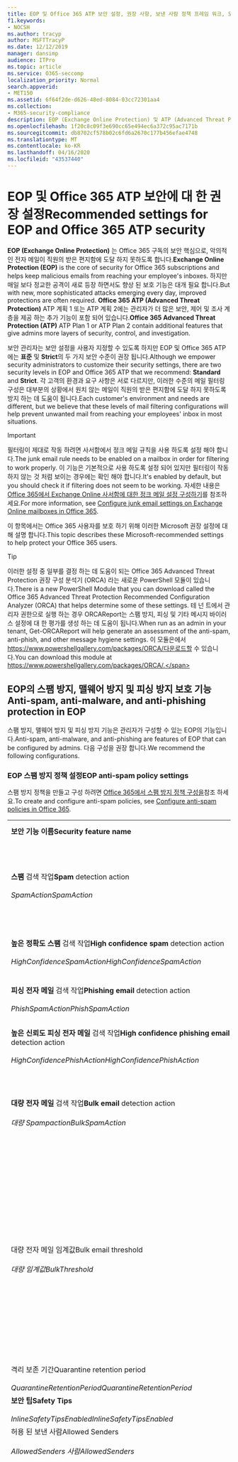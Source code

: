 ```yaml
---
title: EOP 및 Office 365 ATP 보안 설정, 권장 사항, 보낸 사람 정책 프레임 워크, 도메인 기반 메시지 보고 및 적합성에 대 한 Microsoft 권장 사항, DomainKeys 식별 된 메일, 단계, 작업 방법, 보안 초기 계획, EOP, 초기 계획, 설치 ATP, 설치 EOP, ATP, 구성, 보안 구성
f1.keywords:
- NOCSH
ms.author: tracyp
author: MSFTTracyP
ms.date: 12/12/2019
manager: dansimp
audience: ITPro
ms.topic: article
ms.service: O365-seccomp
localization_priority: Normal
search.appverid:
- MET150
ms.assetid: 6f64f2de-d626-48ed-8084-03cc72301aa4
ms.collection:
- M365-security-compliance
description: EOP (Exchange Online Protection) 및 ATP (Advanced Threat Protection) 보안 설정에 대 한 모범 사례 표준 보호에 대 한 최신 권장 사항은 무엇 인가요? 보다 엄격한 기능을 사용 하려면 어떻게 해야 합니까? 또한 ATP (Advanced Threat Protection)를 사용 하는 경우에는 어떤 것을 얻게 됩니까?
ms.openlocfilehash: 1f20c8c09f3e690cc65e494ec6a372c95ac7171b
ms.sourcegitcommit: db8702cf578b02c6fd6a2670c177b456efae4748
ms.translationtype: MT
ms.contentlocale: ko-KR
ms.lasthandoff: 04/16/2020
ms.locfileid: "43537440"
---
```

# <a name="recommended-settings-for-eop-and-office-365-atp-security"></a><span data-ttu-id="537b5-106">EOP 및 Office 365 ATP 보안에 대 한 권장 설정</span><span class="sxs-lookup"><span data-stu-id="537b5-106">Recommended settings for EOP and Office 365 ATP security</span></span>

<span data-ttu-id="537b5-107">**EOP (Exchange Online Protection)** 는 Office 365 구독의 보안 핵심으로, 악의적인 전자 메일이 직원의 받은 편지함에 도달 하지 못하도록 합니다.</span><span class="sxs-lookup"><span data-stu-id="537b5-107">**Exchange Online Protection (EOP)** is the core of security for Office 365 subscriptions and helps keep malicious emails from reaching your employee's inboxes.</span></span> <span data-ttu-id="537b5-108">하지만 매일 보다 정교한 공격이 새로 등장 하면서도 향상 된 보호 기능은 대개 필요 합니다.</span><span class="sxs-lookup"><span data-stu-id="537b5-108">But with new, more sophisticated attacks emerging every day, improved protections are often required.</span></span> <span data-ttu-id="537b5-109">**Office 365 ATP (Advanced Threat Protection)** ATP 계획 1 또는 ATP 계획 2에는 관리자가 더 많은 보안, 제어 및 조사 계층을 제공 하는 추가 기능이 포함 되어 있습니다.</span><span class="sxs-lookup"><span data-stu-id="537b5-109">**Office 365 Advanced Threat Protection (ATP)** ATP Plan 1 or ATP Plan 2 contain additional features that give admins more layers of security, control, and investigation.</span></span>

<span data-ttu-id="537b5-110">보안 관리자는 보안 설정을 사용자 지정할 수 있도록 하지만 EOP 및 Office 365 ATP에는 **표준** 및 **Strict**의 두 가지 보안 수준이 권장 됩니다.</span><span class="sxs-lookup"><span data-stu-id="537b5-110">Although we empower security administrators to customize their security settings, there are two security levels in EOP and Office 365 ATP that we recommend: **Standard** and **Strict**.</span></span> <span data-ttu-id="537b5-111">각 고객의 환경과 요구 사항은 서로 다르지만, 이러한 수준의 메일 필터링 구성은 대부분의 상황에서 원치 않는 메일이 직원의 받은 편지함에 도달 하지 못하도록 방지 하는 데 도움이 됩니다.</span><span class="sxs-lookup"><span data-stu-id="537b5-111">Each customer's environment and needs are different, but we believe that these levels of mail filtering configurations will help prevent unwanted mail from reaching your employees' inbox in most situations.</span></span>

> [!IMPORTANT]
> <span data-ttu-id="537b5-112">필터링이 제대로 작동 하려면 사서함에서 정크 메일 규칙을 사용 하도록 설정 해야 합니다.</span><span class="sxs-lookup"><span data-stu-id="537b5-112">The junk email rule needs to be enabled on a mailbox in order for filtering to work properly.</span></span> <span data-ttu-id="537b5-113">이 기능은 기본적으로 사용 하도록 설정 되어 있지만 필터링이 작동 하지 않는 것 처럼 보이는 경우에는 확인 해야 합니다.</span><span class="sxs-lookup"><span data-stu-id="537b5-113">It's enabled by default, but you should check it if filtering does not seem to be working.</span></span> <span data-ttu-id="537b5-114">자세한 내용은 [Office 365에서 Exchange Online 사서함에 대한 정크 메일 설정 구성하기](configure-junk-email-settings-on-exo-mailboxes.md)를 참조하세요.</span><span class="sxs-lookup"><span data-stu-id="537b5-114">For more information, see [Configure junk email settings on Exchange Online mailboxes in Office 365](configure-junk-email-settings-on-exo-mailboxes.md).</span></span>

<span data-ttu-id="537b5-115">이 항목에서는 Office 365 사용자를 보호 하기 위해 이러한 Microsoft 권장 설정에 대해 설명 합니다.</span><span class="sxs-lookup"><span data-stu-id="537b5-115">This topic describes these Microsoft-recommended settings to help protect your Office 365 users.</span></span>

> [!TIP]
> <span data-ttu-id="537b5-116">이러한 설정 중 일부를 결정 하는 데 도움이 되는 Office 365 Advanced Threat Protection 권장 구성 분석기 (ORCA) 라는 새로운 PowerShell 모듈이 있습니다.</span><span class="sxs-lookup"><span data-stu-id="537b5-116">There is a new PowerShell Module that you can download called the Office 365 Advanced Threat Protection Recommended Configuration Analyzer (ORCA) that helps determine some of these settings.</span></span> <span data-ttu-id="537b5-117">테 넌 트에서 관리자 권한으로 실행 하는 경우 ORCAReport는 스팸 방지, 피싱 및 기타 메시지 바이러스 설정에 대 한 평가를 생성 하는 데 도움이 됩니다.</span><span class="sxs-lookup"><span data-stu-id="537b5-117">When run as an admin in your tenant, Get-ORCAReport will help generate an assessment of the anti-spam, anti-phish, and other message hygiene settings.</span></span> <span data-ttu-id="537b5-118">이 모듈은에서 https://www.powershellgallery.com/packages/ORCA/다운로드할 수 있습니다.</span><span class="sxs-lookup"><span data-stu-id="537b5-118">You can download this module at https://www.powershellgallery.com/packages/ORCA/.</span></span>

## <a name="anti-spam-anti-malware-and-anti-phishing-protection-in-eop"></a><span data-ttu-id="537b5-119">EOP의 스팸 방지, 맬웨어 방지 및 피싱 방지 보호 기능</span><span class="sxs-lookup"><span data-stu-id="537b5-119">Anti-spam, anti-malware, and anti-phishing protection in EOP</span></span>

<span data-ttu-id="537b5-120">스팸 방지, 맬웨어 방지 및 피싱 방지 기능은 관리자가 구성할 수 있는 EOP의 기능입니다.</span><span class="sxs-lookup"><span data-stu-id="537b5-120">Anti-spam, anti-malware, and anti-phishing are features of EOP that can be configured by admins.</span></span> <span data-ttu-id="537b5-121">다음 구성을 권장 합니다.</span><span class="sxs-lookup"><span data-stu-id="537b5-121">We recommend the following configurations.</span></span>

### <a name="eop-anti-spam-policy-settings"></a><span data-ttu-id="537b5-122">EOP 스팸 방지 정책 설정</span><span class="sxs-lookup"><span data-stu-id="537b5-122">EOP anti-spam policy settings</span></span>

<span data-ttu-id="537b5-123">스팸 방지 정책을 만들고 구성 하려면 [Office 365에서 스팸 방지 정책 구성을](configure-your-spam-filter-policies.md)참조 하세요.</span><span class="sxs-lookup"><span data-stu-id="537b5-123">To create and configure anti-spam policies, see [Configure anti-spam policies in Office 365](configure-your-spam-filter-policies.md).</span></span>

|||||
|---|---|---|---|
|<span data-ttu-id="537b5-124">**보안 기능 이름**</span><span class="sxs-lookup"><span data-stu-id="537b5-124">**Security feature name**</span></span>|<span data-ttu-id="537b5-125">**표준을**</span><span class="sxs-lookup"><span data-stu-id="537b5-125">**Standard**</span></span>|<span data-ttu-id="537b5-126">**항등**</span><span class="sxs-lookup"><span data-stu-id="537b5-126">**Strict**</span></span>|<span data-ttu-id="537b5-127">**설명**</span><span class="sxs-lookup"><span data-stu-id="537b5-127">**Comment**</span></span>|
|<span data-ttu-id="537b5-128">**스팸** 검색 작업</span><span class="sxs-lookup"><span data-stu-id="537b5-128">**Spam** detection action</span></span> <br/><br/> <span data-ttu-id="537b5-129">_SpamAction_</span><span class="sxs-lookup"><span data-stu-id="537b5-129">_SpamAction_</span></span>|<span data-ttu-id="537b5-130">**정크 메일 폴더로 메시지 이동**</span><span class="sxs-lookup"><span data-stu-id="537b5-130">**Move message to Junk Email folder**</span></span> <br/><br/> `MoveToJmf`|<span data-ttu-id="537b5-131">**메시지 격리**</span><span class="sxs-lookup"><span data-stu-id="537b5-131">**Quarantine message**</span></span> <br/><br/> `Quarantine`||
|<span data-ttu-id="537b5-132">**높은 정확도 스팸** 검색 작업</span><span class="sxs-lookup"><span data-stu-id="537b5-132">**High confidence spam** detection action</span></span> <br/><br/> <span data-ttu-id="537b5-133">_HighConfidenceSpamAction_</span><span class="sxs-lookup"><span data-stu-id="537b5-133">_HighConfidenceSpamAction_</span></span>|<span data-ttu-id="537b5-134">**메시지 격리**</span><span class="sxs-lookup"><span data-stu-id="537b5-134">**Quarantine message**</span></span> <br/><br/> `Quarantine`|<span data-ttu-id="537b5-135">**메시지 격리**</span><span class="sxs-lookup"><span data-stu-id="537b5-135">**Quarantine message**</span></span> <br/><br/> `Quarantine`||
|<span data-ttu-id="537b5-136">**피싱 전자 메일** 검색 작업</span><span class="sxs-lookup"><span data-stu-id="537b5-136">**Phishing email** detection action</span></span> <br/><br/> <span data-ttu-id="537b5-137">_PhishSpamAction_</span><span class="sxs-lookup"><span data-stu-id="537b5-137">_PhishSpamAction_</span></span>|<span data-ttu-id="537b5-138">**메시지 격리**</span><span class="sxs-lookup"><span data-stu-id="537b5-138">**Quarantine message**</span></span> <br/><br/> `Quarantine`|<span data-ttu-id="537b5-139">**메시지 격리**</span><span class="sxs-lookup"><span data-stu-id="537b5-139">**Quarantine message**</span></span> <br/><br/> `Quarantine`||
|<span data-ttu-id="537b5-140">**높은 신뢰도 피싱 전자 메일** 검색 작업</span><span class="sxs-lookup"><span data-stu-id="537b5-140">**High confidence phishing email** detection action</span></span> <br/><br/> <span data-ttu-id="537b5-141">_HighConfidencePhishAction_</span><span class="sxs-lookup"><span data-stu-id="537b5-141">_HighConfidencePhishAction_</span></span>|<span data-ttu-id="537b5-142">**메시지 격리**</span><span class="sxs-lookup"><span data-stu-id="537b5-142">**Quarantine message**</span></span> <br/><br/> `Quarantine`|<span data-ttu-id="537b5-143">**메시지 격리**</span><span class="sxs-lookup"><span data-stu-id="537b5-143">**Quarantine message**</span></span> <br/><br/> `Quarantine`||
|<span data-ttu-id="537b5-144">**대량 전자 메일** 검색 작업</span><span class="sxs-lookup"><span data-stu-id="537b5-144">**Bulk email** detection action</span></span> <br/><br/> <span data-ttu-id="537b5-145">_대량 Spampaction_</span><span class="sxs-lookup"><span data-stu-id="537b5-145">_BulkSpamAction_</span></span>|<span data-ttu-id="537b5-146">**정크 메일 폴더로 메시지 이동**</span><span class="sxs-lookup"><span data-stu-id="537b5-146">**Move message to Junk Email folder**</span></span> <br/><br/> `MoveToJmf`|<span data-ttu-id="537b5-147">**메시지 격리**</span><span class="sxs-lookup"><span data-stu-id="537b5-147">**Quarantine message**</span></span> <br/><br/> `Quarantine`||
|<span data-ttu-id="537b5-148">대량 전자 메일 임계값</span><span class="sxs-lookup"><span data-stu-id="537b5-148">Bulk email threshold</span></span> <br/><br/> <span data-ttu-id="537b5-149">_대량 임계값_</span><span class="sxs-lookup"><span data-stu-id="537b5-149">_BulkThreshold_</span></span>|<span data-ttu-id="537b5-150">6 </span><span class="sxs-lookup"><span data-stu-id="537b5-150">6</span></span>|<span data-ttu-id="537b5-151">4 </span><span class="sxs-lookup"><span data-stu-id="537b5-151">4</span></span>|<span data-ttu-id="537b5-152">기본값은 7 이지만이 값을 6으로 변경 하는 것이 좋습니다.</span><span class="sxs-lookup"><span data-stu-id="537b5-152">The default value is currently 7, but we recommend that you change it to 6.</span></span> <span data-ttu-id="537b5-153">자세한 내용은 [Office 365의 BCL (대량 불만 수준)](bulk-complaint-level-values.md)을 참조 하세요.</span><span class="sxs-lookup"><span data-stu-id="537b5-153">For details, see [Bulk complaint level (BCL) in Office 365](bulk-complaint-level-values.md).</span></span>|
|<span data-ttu-id="537b5-154">격리 보존 기간</span><span class="sxs-lookup"><span data-stu-id="537b5-154">Quarantine retention period</span></span> <br/><br/> <span data-ttu-id="537b5-155">_QuarantineRetentionPeriod_</span><span class="sxs-lookup"><span data-stu-id="537b5-155">_QuarantineRetentionPeriod_</span></span>|<span data-ttu-id="537b5-156">30일</span><span class="sxs-lookup"><span data-stu-id="537b5-156">30 days</span></span>|<span data-ttu-id="537b5-157">30일</span><span class="sxs-lookup"><span data-stu-id="537b5-157">30 days</span></span>||
|<span data-ttu-id="537b5-158">**보안 팁**</span><span class="sxs-lookup"><span data-stu-id="537b5-158">**Safety Tips**</span></span> <br/><br/> <span data-ttu-id="537b5-159">_InlineSafetyTipsEnabled_</span><span class="sxs-lookup"><span data-stu-id="537b5-159">_InlineSafetyTipsEnabled_</span></span>|<span data-ttu-id="537b5-160">켜짐</span><span class="sxs-lookup"><span data-stu-id="537b5-160">On</span></span> <br/><br/> `$true`|<span data-ttu-id="537b5-161">켜짐</span><span class="sxs-lookup"><span data-stu-id="537b5-161">On</span></span> <br/><br/> `$true`||
|<span data-ttu-id="537b5-162">허용 된 보낸 사람</span><span class="sxs-lookup"><span data-stu-id="537b5-162">Allowed Senders</span></span> <br/><br/> <span data-ttu-id="537b5-163">_AllowedSenders 사람_</span><span class="sxs-lookup"><span data-stu-id="537b5-163">_AllowedSenders_</span></span>|<span data-ttu-id="537b5-164">없음</span><span class="sxs-lookup"><span data-stu-id="537b5-164">None</span></span>|<span data-ttu-id="537b5-165">없음</span><span class="sxs-lookup"><span data-stu-id="537b5-165">None</span></span>||
|<span data-ttu-id="537b5-166">허용 된 보낸 사람 도메인</span><span class="sxs-lookup"><span data-stu-id="537b5-166">Allowed Sender Domains</span></span> <br/><br/> <span data-ttu-id="537b5-167">_AllowedSenderDomains_</span><span class="sxs-lookup"><span data-stu-id="537b5-167">_AllowedSenderDomains_</span></span>|<span data-ttu-id="537b5-168">없음</span><span class="sxs-lookup"><span data-stu-id="537b5-168">None</span></span>|<span data-ttu-id="537b5-169">없음</span><span class="sxs-lookup"><span data-stu-id="537b5-169">None</span></span>|<span data-ttu-id="537b5-170">소유한 도메인 (허용 _도메인이_라고도 함)을 허용 된 보낸 사람 목록에 추가 하지 않아도 됩니다.</span><span class="sxs-lookup"><span data-stu-id="537b5-170">Adding domains that you own (also known as _accepted domains_) to the allowed senders list is not required.</span></span> <span data-ttu-id="537b5-171">실제로는 잘못 된 행위자가 메일을 필터링 할 수 있는 기회를 만들기 때문에 높은 위험으로 간주 됩니다. **스팸 방지 설정** 페이지의 보안 & 준수 센터 [에서 스푸핑 관리자를 사용 하](learn-about-spoof-intelligence.md) 여 조직의 전자 메일 도메인에 있는 보낸 사람 전자 메일 주소를 위장 하거나 외부 도메인의 보낸 사람 전자 메일 주소를 위장 하는 모든 보낸 사람을 검토할 수 있습니다.</span><span class="sxs-lookup"><span data-stu-id="537b5-171">In fact, it's considered high risk since it creates opportunities for bad actors to send you mail that would otherwise be filtered out. Use [spoof intelligence](learn-about-spoof-intelligence.md) in the Security & Compliance Center on the **Anti-spam settings** page to review all senders who are spoofing sender email addresses in your organization's email domains or spoofing sender email addresses in external domains.</span></span>|
|<span data-ttu-id="537b5-172">수신 거부</span><span class="sxs-lookup"><span data-stu-id="537b5-172">Blocked Senders</span></span> <br/><br/> <span data-ttu-id="537b5-173">_BlockedSenders_</span><span class="sxs-lookup"><span data-stu-id="537b5-173">_BlockedSenders_</span></span>|<span data-ttu-id="537b5-174">없음</span><span class="sxs-lookup"><span data-stu-id="537b5-174">None</span></span>|<span data-ttu-id="537b5-175">없음</span><span class="sxs-lookup"><span data-stu-id="537b5-175">None</span></span>||
|<span data-ttu-id="537b5-176">차단할 보낸 사람 도메인</span><span class="sxs-lookup"><span data-stu-id="537b5-176">Blocked Sender Domains</span></span> <br/><br/> <span data-ttu-id="537b5-177">_BlockedSenderDomains_</span><span class="sxs-lookup"><span data-stu-id="537b5-177">_BlockedSenderDomains_</span></span>|<span data-ttu-id="537b5-178">없음</span><span class="sxs-lookup"><span data-stu-id="537b5-178">None</span></span>|<span data-ttu-id="537b5-179">없음</span><span class="sxs-lookup"><span data-stu-id="537b5-179">None</span></span>||
|<span data-ttu-id="537b5-180">**최종 사용자 스팸 알림 사용**</span><span class="sxs-lookup"><span data-stu-id="537b5-180">**Enable end-user spam notifications**</span></span> <br/><br/> <span data-ttu-id="537b5-181">_EnableEndUserSpamNotifications_</span><span class="sxs-lookup"><span data-stu-id="537b5-181">_EnableEndUserSpamNotifications_</span></span>|<span data-ttu-id="537b5-182">사용</span><span class="sxs-lookup"><span data-stu-id="537b5-182">Enabled</span></span> <br/><br/> `$true`|<span data-ttu-id="537b5-183">사용</span><span class="sxs-lookup"><span data-stu-id="537b5-183">Enabled</span></span> <br/><br/> `$true`||
|<span data-ttu-id="537b5-184">**다음 간격으로 최종 사용자 스팸 알림 보내기 (일)**</span><span class="sxs-lookup"><span data-stu-id="537b5-184">**Send end-user spam notifications every (days)**</span></span> <br/><br/> <span data-ttu-id="537b5-185">_EndUserSpamNotificationFrequency_</span><span class="sxs-lookup"><span data-stu-id="537b5-185">_EndUserSpamNotificationFrequency_</span></span>|<span data-ttu-id="537b5-186">3 일</span><span class="sxs-lookup"><span data-stu-id="537b5-186">3 days</span></span>|<span data-ttu-id="537b5-187">3 일</span><span class="sxs-lookup"><span data-stu-id="537b5-187">3 days</span></span>||
|<span data-ttu-id="537b5-188">**스팸 ZAP**</span><span class="sxs-lookup"><span data-stu-id="537b5-188">**Spam ZAP**</span></span> <br/><br/> <span data-ttu-id="537b5-189">_SpamZapEnabled_</span><span class="sxs-lookup"><span data-stu-id="537b5-189">_SpamZapEnabled_</span></span>|<span data-ttu-id="537b5-190">사용</span><span class="sxs-lookup"><span data-stu-id="537b5-190">Enabled</span></span> <br/><br/> `$true`|<span data-ttu-id="537b5-191">사용</span><span class="sxs-lookup"><span data-stu-id="537b5-191">Enabled</span></span> <br/><br/> `$true`||
|<span data-ttu-id="537b5-192">**피싱 ZAP**</span><span class="sxs-lookup"><span data-stu-id="537b5-192">**Phish ZAP**</span></span> <br/><br/> <span data-ttu-id="537b5-193">_PhishZapEnabled_</span><span class="sxs-lookup"><span data-stu-id="537b5-193">_PhishZapEnabled_</span></span>|<span data-ttu-id="537b5-194">사용</span><span class="sxs-lookup"><span data-stu-id="537b5-194">Enabled</span></span> <br/><br/> `$true`|<span data-ttu-id="537b5-195">사용</span><span class="sxs-lookup"><span data-stu-id="537b5-195">Enabled</span></span> <br/><br/> `$true`||
|<span data-ttu-id="537b5-196">_MarkAsSpamBulkMail_</span><span class="sxs-lookup"><span data-stu-id="537b5-196">_MarkAsSpamBulkMail_</span></span>|<span data-ttu-id="537b5-197">켜짐</span><span class="sxs-lookup"><span data-stu-id="537b5-197">On</span></span>|<span data-ttu-id="537b5-198">켜짐</span><span class="sxs-lookup"><span data-stu-id="537b5-198">On</span></span>|<span data-ttu-id="537b5-199">이 설정은 PowerShell 에서만 사용할 수 있습니다.</span><span class="sxs-lookup"><span data-stu-id="537b5-199">This setting is only available in PowerShell.</span></span>|
|

<span data-ttu-id="537b5-200">스팸 방지 정책에는 더 이상 사용 되지 않는 여러 ASF (고급 스팸 필터) 설정이 있습니다.</span><span class="sxs-lookup"><span data-stu-id="537b5-200">There are several other Advanced Spam Filter (ASF) settings in anti-spam policies that are in the process of being deprecated.</span></span> <span data-ttu-id="537b5-201">이러한 기능의 감가 상각 일정에 대 한 자세한 내용은이 항목의 외부에서 제공 됩니다.</span><span class="sxs-lookup"><span data-stu-id="537b5-201">More information on the timelines for the depreciation of these features will be communicated outside of this topic.</span></span>

<span data-ttu-id="537b5-202">이러한 ASF 설정은 **표준** 및 **Strict** 수준에 대해 모두 **해제** 하는 것이 좋습니다.</span><span class="sxs-lookup"><span data-stu-id="537b5-202">We recommend that you turn these ASF settings **Off** for both **Standard** and **Strict** levels.</span></span> <span data-ttu-id="537b5-203">ASF 설정에 대 한 자세한 내용은 [Office 365의 asf (Advanced 스팸 필터) 설정을](advanced-spam-filtering-asf-options.md)참조 하십시오.</span><span class="sxs-lookup"><span data-stu-id="537b5-203">For more information about ASF settings, see [Advanced Spam Filter (ASF) settings in Office 365](advanced-spam-filtering-asf-options.md).</span></span>

|||
|----|---|
|<span data-ttu-id="537b5-204">**보안 기능 이름**</span><span class="sxs-lookup"><span data-stu-id="537b5-204">**Security feature name**</span></span>|<span data-ttu-id="537b5-205">**Comments**</span><span class="sxs-lookup"><span data-stu-id="537b5-205">**Comments**</span></span>|
|<span data-ttu-id="537b5-206">**원격 사이트에 대 한 이미지 링크** (_IncreaseScoreWithImageLinks_)</span><span class="sxs-lookup"><span data-stu-id="537b5-206">**Image links to remote sites** (_IncreaseScoreWithImageLinks_)</span></span>||
|<span data-ttu-id="537b5-207">**URL의 숫자 IP 주소** (_IncreaseScoreWithNumericIps_)</span><span class="sxs-lookup"><span data-stu-id="537b5-207">**Numeric IP address in URL** (_IncreaseScoreWithNumericIps_)</span></span>||
|<span data-ttu-id="537b5-208">**UL이 다른 포트로 리디렉션** (_IncreaseScoreWithRedirectToOtherPort_)</span><span class="sxs-lookup"><span data-stu-id="537b5-208">**UL redirect to other port** (_IncreaseScoreWithRedirectToOtherPort_)</span></span>||
|<span data-ttu-id="537b5-209">**-Biz 또는 IncreaseScoreWithBizOrInfoUrls (info websites)에 대 한 URL** _IncreaseScoreWithBizOrInfoUrls_</span><span class="sxs-lookup"><span data-stu-id="537b5-209">**URL to .biz or .info websites** (_IncreaseScoreWithBizOrInfoUrls_)</span></span>||
|<span data-ttu-id="537b5-210">**빈 메시지** (_MarkAsSpamEmptyMessages_)</span><span class="sxs-lookup"><span data-stu-id="537b5-210">**Empty messages** (_MarkAsSpamEmptyMessages_)</span></span>||
|<span data-ttu-id="537b5-211">**JavaScript 또는 HTML의 VBScript** (_MarkAsSpamJavaScriptInHtml_)</span><span class="sxs-lookup"><span data-stu-id="537b5-211">**JavaScript or VBScript in HTML** (_MarkAsSpamJavaScriptInHtml_)</span></span>||
|<span data-ttu-id="537b5-212">**HTML의 Frame 또는 IFrame 태그** (_MarkAsSpamFramesInHtml_)</span><span class="sxs-lookup"><span data-stu-id="537b5-212">**Frame or IFrame tags in HTML** (_MarkAsSpamFramesInHtml_)</span></span>||
|<span data-ttu-id="537b5-213">**HTML의 개체 태그** (_MarkAsSpamObjectTagsInHtml_)</span><span class="sxs-lookup"><span data-stu-id="537b5-213">**Object tags in HTML** (_MarkAsSpamObjectTagsInHtml_)</span></span>||
|<span data-ttu-id="537b5-214">**HTML로 태그 포함** (_MarkAsSpamEmbedTagsInHtml_)</span><span class="sxs-lookup"><span data-stu-id="537b5-214">**Embed tags in HTML** (_MarkAsSpamEmbedTagsInHtml_)</span></span>||
|<span data-ttu-id="537b5-215">**HTML의 양식 태그** (_MarkAsSpamFormTagsInHtml_)</span><span class="sxs-lookup"><span data-stu-id="537b5-215">**Form tags in HTML** (_MarkAsSpamFormTagsInHtml_)</span></span>||
|<span data-ttu-id="537b5-216">**HTML의 웹 버그** (_MarkAsSpamWebBugsInHtml_)</span><span class="sxs-lookup"><span data-stu-id="537b5-216">**Web bugs in HTML** (_MarkAsSpamWebBugsInHtml_)</span></span>||
|<span data-ttu-id="537b5-217">**중요 한 단어 목록 적용** (_MarkAsSpamSensitiveWordList_)</span><span class="sxs-lookup"><span data-stu-id="537b5-217">**Apply sensitive word list** (_MarkAsSpamSensitiveWordList_)</span></span>||
|<span data-ttu-id="537b5-218">**SPF 레코드: 하드 실패** (_MarkAsSpamSpfRecordHardFail_)</span><span class="sxs-lookup"><span data-stu-id="537b5-218">**SPF record: hard fail** (_MarkAsSpamSpfRecordHardFail_)</span></span>||
|<span data-ttu-id="537b5-219">**조건부 보낸 사람 ID 필터링: 하드 실패** (_MarkAsSpamFromAddressAuthFail_)</span><span class="sxs-lookup"><span data-stu-id="537b5-219">**Conditional Sender ID filtering: hard fail** (_MarkAsSpamFromAddressAuthFail_)</span></span>||
|<span data-ttu-id="537b5-220">**NDR 백 분산** (_MarkAsSpamNdrBackscatter_)</span><span class="sxs-lookup"><span data-stu-id="537b5-220">**NDR backscatter** (_MarkAsSpamNdrBackscatter_)</span></span>||
|

#### <a name="eop-outbound-spam-policy-settings"></a><span data-ttu-id="537b5-221">EOP 아웃 바운드 스팸 정책 설정</span><span class="sxs-lookup"><span data-stu-id="537b5-221">EOP outbound spam policy settings</span></span>

<span data-ttu-id="537b5-222">아웃 바운드 스팸 정책을 만들고 구성 하려면 [Office 365에서 아웃 바운드 스팸 필터링 구성을](configure-the-outbound-spam-policy.md)참조 하세요.</span><span class="sxs-lookup"><span data-stu-id="537b5-222">To create and configure outbound spam policies, see [Configure outbound spam filtering in Office 365](configure-the-outbound-spam-policy.md).</span></span>

||||
|---|---|---|---|
|<span data-ttu-id="537b5-223">**보안 기능 이름**</span><span class="sxs-lookup"><span data-stu-id="537b5-223">**Security feature name**</span></span>|<span data-ttu-id="537b5-224">**표준을**</span><span class="sxs-lookup"><span data-stu-id="537b5-224">**Standard**</span></span>|<span data-ttu-id="537b5-225">**항등**</span><span class="sxs-lookup"><span data-stu-id="537b5-225">**Strict**</span></span>|<span data-ttu-id="537b5-226">**설명**</span><span class="sxs-lookup"><span data-stu-id="537b5-226">**Comment**</span></span>|
|<span data-ttu-id="537b5-227">**사용자 당 최대 받는 사람 수: 외부 시간 제한**</span><span class="sxs-lookup"><span data-stu-id="537b5-227">**Maximum number of recipients per user: External hourly limit**</span></span> <br/><br/> <span data-ttu-id="537b5-228">_RecipientLimitExternalPerHour_</span><span class="sxs-lookup"><span data-stu-id="537b5-228">_RecipientLimitExternalPerHour_</span></span>|<span data-ttu-id="537b5-229">500</span><span class="sxs-lookup"><span data-stu-id="537b5-229">500</span></span>|<span data-ttu-id="537b5-230">400</span><span class="sxs-lookup"><span data-stu-id="537b5-230">400</span></span>||
|<span data-ttu-id="537b5-231">**사용자 당 최대 받는 사람 수: 내부 시간 제한**</span><span class="sxs-lookup"><span data-stu-id="537b5-231">**Maximum number of recipients per user: Internal hourly limit**</span></span> <br/><br/> <span data-ttu-id="537b5-232">_RecipientLimitInternalPerHour_</span><span class="sxs-lookup"><span data-stu-id="537b5-232">_RecipientLimitInternalPerHour_</span></span>|<span data-ttu-id="537b5-233">1000</span><span class="sxs-lookup"><span data-stu-id="537b5-233">1000</span></span>|<span data-ttu-id="537b5-234">800</span><span class="sxs-lookup"><span data-stu-id="537b5-234">800</span></span>||
|<span data-ttu-id="537b5-235">**사용자 당 최대 받는 사람 수: 일일 제한**</span><span class="sxs-lookup"><span data-stu-id="537b5-235">**Maximum number of recipients per user: Daily limit**</span></span> <br/><br/> <span data-ttu-id="537b5-236">_RecipientLimitPerDay_</span><span class="sxs-lookup"><span data-stu-id="537b5-236">_RecipientLimitPerDay_</span></span>|<span data-ttu-id="537b5-237">1000</span><span class="sxs-lookup"><span data-stu-id="537b5-237">1000</span></span>|<span data-ttu-id="537b5-238">800</span><span class="sxs-lookup"><span data-stu-id="537b5-238">800</span></span>||
|<span data-ttu-id="537b5-239">**사용자가 제한을 초과 하는 경우의 동작**</span><span class="sxs-lookup"><span data-stu-id="537b5-239">**Action when a user exceeds the limits**</span></span> <br/><br/> <span data-ttu-id="537b5-240">_ActionWhenThresholdReached_</span><span class="sxs-lookup"><span data-stu-id="537b5-240">_ActionWhenThresholdReached_</span></span>|<span data-ttu-id="537b5-241">**사용자가 메일을 보낼 수 없도록 제한**</span><span class="sxs-lookup"><span data-stu-id="537b5-241">**Restrict the user from sending mail**</span></span> <br/><br/> `BlockUser`|<span data-ttu-id="537b5-242">**사용자가 메일을 보낼 수 없도록 제한**</span><span class="sxs-lookup"><span data-stu-id="537b5-242">**Restrict the user from sending mail**</span></span> <br/><br/> `BlockUser`||
|

### <a name="eop-anti-malware-policy-settings"></a><span data-ttu-id="537b5-243">EOP 맬웨어 방지 정책 설정</span><span class="sxs-lookup"><span data-stu-id="537b5-243">EOP anti-malware policy settings</span></span>

<span data-ttu-id="537b5-244">맬웨어 방지 정책을 만들고 구성 하려면 [Office 365에서 맬웨어 방지 정책 구성을](configure-anti-malware-policies.md)참조 하세요.</span><span class="sxs-lookup"><span data-stu-id="537b5-244">To create and configure anti-malware policies, see [Configure anti-malware policies in Office 365](configure-anti-malware-policies.md).</span></span>

|||||
|---|---|---|---|
|<span data-ttu-id="537b5-245">**보안 기능 이름**</span><span class="sxs-lookup"><span data-stu-id="537b5-245">**Security feature name**</span></span>|<span data-ttu-id="537b5-246">**표준을**</span><span class="sxs-lookup"><span data-stu-id="537b5-246">**Standard**</span></span>|<span data-ttu-id="537b5-247">**항등**</span><span class="sxs-lookup"><span data-stu-id="537b5-247">**Strict**</span></span>|<span data-ttu-id="537b5-248">**설명**</span><span class="sxs-lookup"><span data-stu-id="537b5-248">**Comment**</span></span>|
|<span data-ttu-id="537b5-249">**메시지가 격리 된 경우 받는 사람에 게 알릴지 여부**</span><span class="sxs-lookup"><span data-stu-id="537b5-249">**Do you want to notify recipients if their messages are quarantined?**</span></span> <br/><br/> <span data-ttu-id="537b5-250">_작업_</span><span class="sxs-lookup"><span data-stu-id="537b5-250">_Action_</span></span>|<span data-ttu-id="537b5-251">아니요</span><span class="sxs-lookup"><span data-stu-id="537b5-251">No</span></span> <br/><br/> <span data-ttu-id="537b5-252">_DeleteMessage_</span><span class="sxs-lookup"><span data-stu-id="537b5-252">_DeleteMessage_</span></span>|<span data-ttu-id="537b5-253">아니요</span><span class="sxs-lookup"><span data-stu-id="537b5-253">No</span></span> <br/><br/> <span data-ttu-id="537b5-254">_DeleteMessage_</span><span class="sxs-lookup"><span data-stu-id="537b5-254">_DeleteMessage_</span></span>|<span data-ttu-id="537b5-255">전자 메일 첨부 파일에서 맬웨어가 검색 되 면 메시지가 격리 되며 관리자만 해제할 수 있습니다.</span><span class="sxs-lookup"><span data-stu-id="537b5-255">If malware is detected in an email attachment, the message is quarantined and can be released only by an admin.</span></span>|
|<span data-ttu-id="537b5-256">**일반 첨부 파일 형식 필터**</span><span class="sxs-lookup"><span data-stu-id="537b5-256">**Common Attachment Types Filter**</span></span> <br/><br/> <span data-ttu-id="537b5-257">_EnableFileFilter_</span><span class="sxs-lookup"><span data-stu-id="537b5-257">_EnableFileFilter_</span></span>|<span data-ttu-id="537b5-258">켜짐</span><span class="sxs-lookup"><span data-stu-id="537b5-258">On</span></span> <br/><br/> `$true`|<span data-ttu-id="537b5-259">켜짐</span><span class="sxs-lookup"><span data-stu-id="537b5-259">On</span></span> <br/><br/> `$true`|<span data-ttu-id="537b5-260">이 설정은 첨부 파일 내용에 상관 없이 설정별 첨부 파일이 들어 있는 메시지의 형식을 설정 합니다.</span><span class="sxs-lookup"><span data-stu-id="537b5-260">This setting quarantines messages that contain executable attachments based on file type, regardless of the attachment content.</span></span>|
|<span data-ttu-id="537b5-261">**맬웨어 제로 시간 자동 삭제**</span><span class="sxs-lookup"><span data-stu-id="537b5-261">**Malware Zero-hour Auto Purge**</span></span> <br/><br/> <span data-ttu-id="537b5-262">_ZapEnabled_</span><span class="sxs-lookup"><span data-stu-id="537b5-262">_ZapEnabled_</span></span>|<span data-ttu-id="537b5-263">켜짐</span><span class="sxs-lookup"><span data-stu-id="537b5-263">On</span></span> <br/><br/> `$true`|<span data-ttu-id="537b5-264">켜짐</span><span class="sxs-lookup"><span data-stu-id="537b5-264">On</span></span> <br/><br/> `$true`||
|<span data-ttu-id="537b5-265">배달 되지 않은 메시지의 **내부 보낸 사람에 게 알림**</span><span class="sxs-lookup"><span data-stu-id="537b5-265">**Notify internal senders** of the undelivered message</span></span> <br/><br/> <span data-ttu-id="537b5-266">_EnableInternalSenderNotifications_</span><span class="sxs-lookup"><span data-stu-id="537b5-266">_EnableInternalSenderNotifications_</span></span>|<span data-ttu-id="537b5-267">사용 안 함</span><span class="sxs-lookup"><span data-stu-id="537b5-267">Disabled</span></span> <br/><br/> `$false`|<span data-ttu-id="537b5-268">사용 안 함</span><span class="sxs-lookup"><span data-stu-id="537b5-268">Disabled</span></span> <br/><br/> `$false`||
|<span data-ttu-id="537b5-269">배달 되지 않은 메시지의 **외부 보낸 사람에 게 알림**</span><span class="sxs-lookup"><span data-stu-id="537b5-269">**Notify external senders** of the undelivered message</span></span> <br/><br/> <span data-ttu-id="537b5-270">_EnableExternalSenderNotifications_</span><span class="sxs-lookup"><span data-stu-id="537b5-270">_EnableExternalSenderNotifications_</span></span>|<span data-ttu-id="537b5-271">사용 안 함</span><span class="sxs-lookup"><span data-stu-id="537b5-271">Disabled</span></span> <br/><br/> `$false`|<span data-ttu-id="537b5-272">사용 안 함</span><span class="sxs-lookup"><span data-stu-id="537b5-272">Disabled</span></span> <br/><br/> `$false`||
|

### <a name="eop-default-anti-phishing-policy-settings"></a><span data-ttu-id="537b5-273">EOP 기본 피싱 방지 정책 설정</span><span class="sxs-lookup"><span data-stu-id="537b5-273">EOP default anti-phishing policy settings</span></span>

<span data-ttu-id="537b5-274">이러한 설정은 Exchange Online 사서함이 있는 Office 365 조 직 에서만 구성할 수 있습니다.</span><span class="sxs-lookup"><span data-stu-id="537b5-274">You can only configure these settings in Office 365 organizations with Exchange Online mailboxes.</span></span> <span data-ttu-id="537b5-275">이러한 설정을 구성 하려면 [EOP에서 기본 피싱 방지 정책 구성을](configure-anti-phishing-policies-eop.md)참조 하십시오.</span><span class="sxs-lookup"><span data-stu-id="537b5-275">To configure these settings, see [Configure the default anti-phishing policy in EOP](configure-anti-phishing-policies-eop.md).</span></span>

|||||
|---|---|---|---|
|<span data-ttu-id="537b5-276">**보안 기능 이름**</span><span class="sxs-lookup"><span data-stu-id="537b5-276">**Security feature name**</span></span>|<span data-ttu-id="537b5-277">**표준을**</span><span class="sxs-lookup"><span data-stu-id="537b5-277">**Standard**</span></span>|<span data-ttu-id="537b5-278">**항등**</span><span class="sxs-lookup"><span data-stu-id="537b5-278">**Strict**</span></span>|<span data-ttu-id="537b5-279">**설명**</span><span class="sxs-lookup"><span data-stu-id="537b5-279">**Comment**</span></span>|
|<span data-ttu-id="537b5-280">**스푸핑 방지 보호 사용**</span><span class="sxs-lookup"><span data-stu-id="537b5-280">**Enable anti-spoofing protection**</span></span> <br/><br/> <span data-ttu-id="537b5-281">_EnableAntispoofEnforcement_</span><span class="sxs-lookup"><span data-stu-id="537b5-281">_EnableAntispoofEnforcement_</span></span>|<span data-ttu-id="537b5-282">켜짐</span><span class="sxs-lookup"><span data-stu-id="537b5-282">On</span></span> <br/><br/> `$true`|<span data-ttu-id="537b5-283">켜짐</span><span class="sxs-lookup"><span data-stu-id="537b5-283">On</span></span> <br/><br/> `$true`||
|<span data-ttu-id="537b5-284">**인증 되지 않은 보낸 사람 사용**</span><span class="sxs-lookup"><span data-stu-id="537b5-284">**Enable Unauthenticated Sender**</span></span> <br/><br/> <span data-ttu-id="537b5-285">_EnableUnauthenticatedSender_</span><span class="sxs-lookup"><span data-stu-id="537b5-285">_EnableUnauthenticatedSender_</span></span>|<span data-ttu-id="537b5-286">켜짐</span><span class="sxs-lookup"><span data-stu-id="537b5-286">On</span></span> <br/><br/> `$true`|<span data-ttu-id="537b5-287">켜짐</span><span class="sxs-lookup"><span data-stu-id="537b5-287">On</span></span> <br/><br/> `$true`|<span data-ttu-id="537b5-288">알 수 없는 스푸핑된 보낸 사람에 대 한 Outlook의 보낸 사람 사진에 물음표 (?)를 추가 합니다.</span><span class="sxs-lookup"><span data-stu-id="537b5-288">Adds a question mark (?) to the sender's photo in Outlook for unidentified spoofed senders.</span></span> <span data-ttu-id="537b5-289">자세한 내용은 [피싱 방지 정책에서 스푸핑 설정을](set-up-anti-phishing-policies.md#spoof-settings)참조 하십시오.</span><span class="sxs-lookup"><span data-stu-id="537b5-289">For more information, see [Spoof settings in anti-phishing policies](set-up-anti-phishing-policies.md#spoof-settings).</span></span>|
|<span data-ttu-id="537b5-290">**도메인을 스푸핑할 수 없는 사용자가 전자 메일을 보낸 경우**</span><span class="sxs-lookup"><span data-stu-id="537b5-290">**If email is sent by someone who's not allowed to spoof your domain**</span></span> <br/><br/> <span data-ttu-id="537b5-291">_AuthenticationFailAction_</span><span class="sxs-lookup"><span data-stu-id="537b5-291">_AuthenticationFailAction_</span></span>|<span data-ttu-id="537b5-292">**받는 사람의 정크 메일 폴더로 메시지 이동**</span><span class="sxs-lookup"><span data-stu-id="537b5-292">**Move message to the recipients' Junk Email folders**</span></span> <br/><br/> `MoveToJmf`|<span data-ttu-id="537b5-293">**메시지 격리**</span><span class="sxs-lookup"><span data-stu-id="537b5-293">**Quarantine the message**</span></span> <br/><br/> `Quarantine`|<span data-ttu-id="537b5-294">이 정보는 [스푸핑 인텔리전스](learn-about-spoof-intelligence.md)에서 수신 거부에 적용 됩니다.</span><span class="sxs-lookup"><span data-stu-id="537b5-294">This applies to blocked senders in [spoof intelligence](learn-about-spoof-intelligence.md).</span></span>|
|

## <a name="office-365-advanced-threat-protection-security"></a><span data-ttu-id="537b5-295">Office 365 Advanced Threat Protection 보안</span><span class="sxs-lookup"><span data-stu-id="537b5-295">Office 365 Advanced Threat Protection security</span></span>

<span data-ttu-id="537b5-296">추가 보안 이점은 Office 365의 ATP (Advanced Threat Protection) 구독에서 제공 됩니다.</span><span class="sxs-lookup"><span data-stu-id="537b5-296">Additional security benefits come with an Office 365 Advanced Threat Protection (ATP) subscription.</span></span> <span data-ttu-id="537b5-297">최신 뉴스 및 정보에 대 한 [Office 365 ATP의 새로운 기능](whats-new-in-office-365-atp.md)을 확인할 수 있습니다.</span><span class="sxs-lookup"><span data-stu-id="537b5-297">For the latest news and information, you can see [What's new in Office 365 ATP](whats-new-in-office-365-atp.md).</span></span>

<span data-ttu-id="537b5-298">Office 365 ATP에는 악의적인 첨부 파일이 있는 전자 메일이 배달 되지 않도록 하 고 사용자가 안전 하지 않을 수 있는 Url을 클릭 하지 못하도록 하기 위한 안전한 첨부 파일 및 안전한 링크 정책이 포함 되어 있습니다.</span><span class="sxs-lookup"><span data-stu-id="537b5-298">Office 365 ATP includes the Safe Attachment and Safe Links policies to prevent email with potentially malicious attachments from being delivered, and to keep users from clicking potentially unsafe URLs.</span></span>

> [!IMPORTANT]
> <span data-ttu-id="537b5-299">고급 피싱 방지는 Office 365 ATP 구독의 혜택 중 하나입니다.</span><span class="sxs-lookup"><span data-stu-id="537b5-299">Advanced anti-phishing is one of the benefits of an Office 365 ATP subscription.</span></span> <span data-ttu-id="537b5-300">기본적으로 사용 하도록 설정 되어 있지만 메일 필터링을 시작 하려면 먼저 하나 이상의 피싱 방지 정책을 구성 ***해야 합니다*** .</span><span class="sxs-lookup"><span data-stu-id="537b5-300">Although it's enabled by default, you ***must*** configure at least one anti-phishing policy before it can start filtering mail.</span></span> <span data-ttu-id="537b5-301">피싱 방지 정책을 구성 하지 않으면 사용자가 위험한 전자 메일에 노출 될 수 있습니다.</span><span class="sxs-lookup"><span data-stu-id="537b5-301">Forgetting to configure anti-phishing policies could exposes users to risky emails.</span></span> <span data-ttu-id="537b5-302">Office 365 ATP 구독을 추가한 후에는 피싱 방지 정책을 구성 해야 합니다.</span><span class="sxs-lookup"><span data-stu-id="537b5-302">Be sure to configure your anti-phishing policies after you add an Office 365 ATP subscription.</span></span>

<span data-ttu-id="537b5-303">EOP에 Office 365 ATP 구독을 추가한 경우에는 다음 구성을 설정 합니다.</span><span class="sxs-lookup"><span data-stu-id="537b5-303">If you've added an Office 365 ATP subscription to your EOP, set the following configurations.</span></span>

### <a name="office-atp-anti-phishing-policy-settings"></a><span data-ttu-id="537b5-304">Office ATP 피싱 방지 정책 설정</span><span class="sxs-lookup"><span data-stu-id="537b5-304">Office ATP anti-phishing policy settings</span></span>

<span data-ttu-id="537b5-305">EOP 고객은 앞에서 설명한 것 처럼 기본 피싱 방지를 제공 하지만 Office 365 ATP에는 공격을 방지, 감지 및 수정 하는 데 도움이 되는 다양 한 기능 및 제어가 포함 되어 있습니다.</span><span class="sxs-lookup"><span data-stu-id="537b5-305">EOP customers get basic anti-phishing as previously described, but Office 365 ATP includes more features and control to help prevent, detect, and remediate against attacks.</span></span> <span data-ttu-id="537b5-306">이러한 정책을 만들고 구성 하려면 [Office 365에서 ATP 피싱 방지 정책 구성을](configure-atp-anti-phishing-policies.md)참조 하세요.</span><span class="sxs-lookup"><span data-stu-id="537b5-306">To create and configure these policies, see [Configure ATP anti-phishing policies in Office 365](configure-atp-anti-phishing-policies.md).</span></span>

#### <a name="impersonation-settings-in-atp-anti-phishing-policies"></a><span data-ttu-id="537b5-307">ATP 피싱 방지 정책의 가장 설정</span><span class="sxs-lookup"><span data-stu-id="537b5-307">Impersonation settings in ATP anti-phishing policies</span></span>

|||||
|---|---|---|---|
|<span data-ttu-id="537b5-308">**보안 기능 이름**</span><span class="sxs-lookup"><span data-stu-id="537b5-308">**Security feature name**</span></span>|<span data-ttu-id="537b5-309">**표준을**</span><span class="sxs-lookup"><span data-stu-id="537b5-309">**Standard**</span></span>|<span data-ttu-id="537b5-310">**항등**</span><span class="sxs-lookup"><span data-stu-id="537b5-310">**Strict**</span></span>|<span data-ttu-id="537b5-311">**설명**</span><span class="sxs-lookup"><span data-stu-id="537b5-311">**Comment**</span></span>|
|<span data-ttu-id="537b5-312">보호 된 사용자: **보호를 위해 사용자 추가**</span><span class="sxs-lookup"><span data-stu-id="537b5-312">Protected users: **Add users to protect**</span></span> <br/><br/> <span data-ttu-id="537b5-313">_EnableTargetedUserProtection_</span><span class="sxs-lookup"><span data-stu-id="537b5-313">_EnableTargetedUserProtection_</span></span> <br/><br/> <span data-ttu-id="537b5-314">_TargetedUsersToProtect_</span><span class="sxs-lookup"><span data-stu-id="537b5-314">_TargetedUsersToProtect_</span></span>|<span data-ttu-id="537b5-315">켜짐</span><span class="sxs-lookup"><span data-stu-id="537b5-315">On</span></span> <br/><br/> `$true` <br/><br/> <span data-ttu-id="537b5-316">\<사용자 목록\></span><span class="sxs-lookup"><span data-stu-id="537b5-316">\<list of users\></span></span>|<span data-ttu-id="537b5-317">켜짐</span><span class="sxs-lookup"><span data-stu-id="537b5-317">On</span></span> <br/><br/> `$true` <br/><br/> <span data-ttu-id="537b5-318">\<사용자 목록\></span><span class="sxs-lookup"><span data-stu-id="537b5-318">\<list of users\></span></span>|<span data-ttu-id="537b5-319">조직에 따라 다르지만 주요 역할에 사용자를 추가 하는 것이 좋습니다.</span><span class="sxs-lookup"><span data-stu-id="537b5-319">Depends on your organization, but we recommend adding users in key roles.</span></span> <span data-ttu-id="537b5-320">내부적으로는 CEO, CFO 및 기타 선임 리더가 될 수 있습니다.</span><span class="sxs-lookup"><span data-stu-id="537b5-320">Internally, these might be your CEO, CFO, and other senior leaders.</span></span> <span data-ttu-id="537b5-321">외부에는 council 구성원 또는 이사회의 보드가 포함 될 수 있습니다.</span><span class="sxs-lookup"><span data-stu-id="537b5-321">Externally, these could include council members or your board of directors.</span></span>|
|<span data-ttu-id="537b5-322">보호 된 도메인: **내가 소유한 도메인을 자동으로 포함**</span><span class="sxs-lookup"><span data-stu-id="537b5-322">Protected domains: **Automatically include the domains I own**</span></span> <br/><br/> <span data-ttu-id="537b5-323">_EnableOrganizationDomainsProtection_</span><span class="sxs-lookup"><span data-stu-id="537b5-323">_EnableOrganizationDomainsProtection_</span></span>|<span data-ttu-id="537b5-324">켜짐</span><span class="sxs-lookup"><span data-stu-id="537b5-324">On</span></span> <br/><br/> `$true`|<span data-ttu-id="537b5-325">켜짐</span><span class="sxs-lookup"><span data-stu-id="537b5-325">On</span></span> <br/><br/> `$true`||
|<span data-ttu-id="537b5-326">보호 된 도메인: **사용자 지정 도메인 포함**</span><span class="sxs-lookup"><span data-stu-id="537b5-326">Protected domains: **Include custom domains**</span></span> <br/><br/> <span data-ttu-id="537b5-327">_EnableTargetedDomainsProtection_</span><span class="sxs-lookup"><span data-stu-id="537b5-327">_EnableTargetedDomainsProtection_</span></span> <br/><br/> <span data-ttu-id="537b5-328">_TargetedDomainsToProtect_</span><span class="sxs-lookup"><span data-stu-id="537b5-328">_TargetedDomainsToProtect_</span></span>|<span data-ttu-id="537b5-329">켜짐</span><span class="sxs-lookup"><span data-stu-id="537b5-329">On</span></span> <br/><br/> `$true` <br/><br/> <span data-ttu-id="537b5-330">\<도메인 목록\></span><span class="sxs-lookup"><span data-stu-id="537b5-330">\<list of domains\></span></span>|<span data-ttu-id="537b5-331">켜짐</span><span class="sxs-lookup"><span data-stu-id="537b5-331">On</span></span> <br/><br/> `$true` <br/><br/> <span data-ttu-id="537b5-332">\<도메인 목록\></span><span class="sxs-lookup"><span data-stu-id="537b5-332">\<list of domains\></span></span>|<span data-ttu-id="537b5-333">조직에 따라 다르지만 사용자가 소유 하지 않은 경우에도 자주 상호 작용 하는 도메인을 추가 하는 것이 좋습니다.</span><span class="sxs-lookup"><span data-stu-id="537b5-333">Depends on your organization, but we recommend adding domains you frequently interact with that you don't own.</span></span>|
|<span data-ttu-id="537b5-334">보호 된 사용자: **가장 된 사용자가 전자 메일을 보낸 경우**</span><span class="sxs-lookup"><span data-stu-id="537b5-334">Protected users: **If email is sent by an impersonated user**</span></span> <br/><br/> <span data-ttu-id="537b5-335">_TargetedUserProtectionAction_</span><span class="sxs-lookup"><span data-stu-id="537b5-335">_TargetedUserProtectionAction_</span></span>|<span data-ttu-id="537b5-336">**메시지 격리**</span><span class="sxs-lookup"><span data-stu-id="537b5-336">**Quarantine the message**</span></span> <br/><br/> `Quarantine`|<span data-ttu-id="537b5-337">**메시지 격리**</span><span class="sxs-lookup"><span data-stu-id="537b5-337">**Quarantine the message**</span></span> <br/><br/> `Quarantine`||
|<span data-ttu-id="537b5-338">보호 된 도메인: **가장 된 도메인에서 전자 메일을 보내는 경우**</span><span class="sxs-lookup"><span data-stu-id="537b5-338">Protected domains: **If email is sent by an impersonated domain**</span></span> <br/><br/> <span data-ttu-id="537b5-339">_TargetedUserProtectionAction_</span><span class="sxs-lookup"><span data-stu-id="537b5-339">_TargetedUserProtectionAction_</span></span>|<span data-ttu-id="537b5-340">**메시지 격리**</span><span class="sxs-lookup"><span data-stu-id="537b5-340">**Quarantine the message**</span></span> <br/><br/> `Quarantine`|<span data-ttu-id="537b5-341">**메시지 격리**</span><span class="sxs-lookup"><span data-stu-id="537b5-341">**Quarantine the message**</span></span> <br/><br/> `Quarantine`||
|<span data-ttu-id="537b5-342">**가장 한 사용자에 대 한 팁 표시**</span><span class="sxs-lookup"><span data-stu-id="537b5-342">**Show tip for impersonated users**</span></span> <br/><br/> <span data-ttu-id="537b5-343">_EnableSimilarUsersSafetyTips_</span><span class="sxs-lookup"><span data-stu-id="537b5-343">_EnableSimilarUsersSafetyTips_</span></span>|<span data-ttu-id="537b5-344">켜짐</span><span class="sxs-lookup"><span data-stu-id="537b5-344">On</span></span> <br/><br/> `$true`|<span data-ttu-id="537b5-345">켜짐</span><span class="sxs-lookup"><span data-stu-id="537b5-345">On</span></span> <br/><br/> `$true`||
|<span data-ttu-id="537b5-346">**가장 한 도메인에 대 한 팁 표시**</span><span class="sxs-lookup"><span data-stu-id="537b5-346">**Show tip for impersonated domains**</span></span> <br/><br/> <span data-ttu-id="537b5-347">_EnableSimilarDomainsSafetyTips_</span><span class="sxs-lookup"><span data-stu-id="537b5-347">_EnableSimilarDomainsSafetyTips_</span></span>|<span data-ttu-id="537b5-348">켜짐</span><span class="sxs-lookup"><span data-stu-id="537b5-348">On</span></span> <br/><br/> `$true`|<span data-ttu-id="537b5-349">켜짐</span><span class="sxs-lookup"><span data-stu-id="537b5-349">On</span></span> <br/><br/> `$true`||
|<span data-ttu-id="537b5-350">**비정상적 캐릭터에 대 한 팁 표시**</span><span class="sxs-lookup"><span data-stu-id="537b5-350">**Show tip for unusual characters**</span></span> <br/><br/> <span data-ttu-id="537b5-351">_EnableUnusualCharactersSafetyTips_</span><span class="sxs-lookup"><span data-stu-id="537b5-351">_EnableUnusualCharactersSafetyTips_</span></span>|<span data-ttu-id="537b5-352">켜짐</span><span class="sxs-lookup"><span data-stu-id="537b5-352">On</span></span> <br/><br/> `$true`|<span data-ttu-id="537b5-353">켜짐</span><span class="sxs-lookup"><span data-stu-id="537b5-353">On</span></span> <br/><br/> `$true`||
|<span data-ttu-id="537b5-354">**사서함 인텔리전스 사용 가능 여부**</span><span class="sxs-lookup"><span data-stu-id="537b5-354">**Enable Mailbox intelligence?**</span></span> <br/><br/> <span data-ttu-id="537b5-355">_EnableMailboxIntelligence_</span><span class="sxs-lookup"><span data-stu-id="537b5-355">_EnableMailboxIntelligence_</span></span>|<span data-ttu-id="537b5-356">켜짐</span><span class="sxs-lookup"><span data-stu-id="537b5-356">On</span></span> <br/><br/> `$true`|<span data-ttu-id="537b5-357">켜짐</span><span class="sxs-lookup"><span data-stu-id="537b5-357">On</span></span> <br/><br/> `$true`||
|<span data-ttu-id="537b5-358">**사서함 인텔리전스 기반 가장 보호를 사용 하도록 설정**</span><span class="sxs-lookup"><span data-stu-id="537b5-358">**Enable Mailbox intelligence based impersonation protection?**</span></span> <br/><br/> <span data-ttu-id="537b5-359">_EnableMailboxIntelligenceProtection_</span><span class="sxs-lookup"><span data-stu-id="537b5-359">_EnableMailboxIntelligenceProtection_</span></span>|<span data-ttu-id="537b5-360">켜짐</span><span class="sxs-lookup"><span data-stu-id="537b5-360">On</span></span> <br/><br/> `$true`|<span data-ttu-id="537b5-361">켜짐</span><span class="sxs-lookup"><span data-stu-id="537b5-361">On</span></span> <br/><br/> `$true`||
|<span data-ttu-id="537b5-362">**사서함 인텔리전스를 통해 보호 되는 가장 된 사용자가 전자 메일을 보낸 경우**</span><span class="sxs-lookup"><span data-stu-id="537b5-362">**If email is sent by an impersonated user protected by mailbox intelligence**</span></span> <br/><br/> <span data-ttu-id="537b5-363">_MailboxIntelligenceProtectionAction_</span><span class="sxs-lookup"><span data-stu-id="537b5-363">_MailboxIntelligenceProtectionAction_</span></span>|<span data-ttu-id="537b5-364">**받는 사람의 정크 메일 폴더로 메시지 이동**</span><span class="sxs-lookup"><span data-stu-id="537b5-364">**Move message to the recipients' Junk Email folders**</span></span> <br/><br/> `MoveToJmf`|<span data-ttu-id="537b5-365">**메시지 격리**</span><span class="sxs-lookup"><span data-stu-id="537b5-365">**Quarantine the message**</span></span> <br/><br/> `Quarantine`||
|<span data-ttu-id="537b5-366">**신뢰할 수 있는 보낸 사람**</span><span class="sxs-lookup"><span data-stu-id="537b5-366">**Trusted senders**</span></span> <br/><br/> <span data-ttu-id="537b5-367">_ExcludedSenders_</span><span class="sxs-lookup"><span data-stu-id="537b5-367">_ExcludedSenders_</span></span>|<span data-ttu-id="537b5-368">없음</span><span class="sxs-lookup"><span data-stu-id="537b5-368">None</span></span>|<span data-ttu-id="537b5-369">없음</span><span class="sxs-lookup"><span data-stu-id="537b5-369">None</span></span>|<span data-ttu-id="537b5-370">조직에 따라 다르지만, 가장을 제외 하 고 다른 필터를 제외 하 고는 피싱으로 표시 된 사용자를 추가 하는 것이 좋습니다.</span><span class="sxs-lookup"><span data-stu-id="537b5-370">Depends on your organization, but we recommend adding users that incorrectly get marked as phish due to impersonation only and not other filters.</span></span>|
|<span data-ttu-id="537b5-371">**신뢰할 수 있는 도메인**</span><span class="sxs-lookup"><span data-stu-id="537b5-371">**Trusted domains**</span></span> <br/><br/> <span data-ttu-id="537b5-372">_ExcludedDomains_</span><span class="sxs-lookup"><span data-stu-id="537b5-372">_ExcludedDomains_</span></span>|<span data-ttu-id="537b5-373">없음</span><span class="sxs-lookup"><span data-stu-id="537b5-373">None</span></span>|<span data-ttu-id="537b5-374">없음</span><span class="sxs-lookup"><span data-stu-id="537b5-374">None</span></span>|<span data-ttu-id="537b5-375">조직에 따라 다르지만 가장을 제외 하 고는 피싱로 표시 된 도메인을 추가 하는 것이 좋습니다.</span><span class="sxs-lookup"><span data-stu-id="537b5-375">Depends on your organization, but we recommend adding domains that incorrectly get marked as phish due to impersonation only and not other filters.</span></span>|
|

#### <a name="spoof-settings-in-atp-anti-phishing-policies"></a><span data-ttu-id="537b5-376">ATP 피싱 방지 정책의 스푸핑 설정</span><span class="sxs-lookup"><span data-stu-id="537b5-376">Spoof settings in ATP anti-phishing policies</span></span>

<span data-ttu-id="537b5-377">이러한 설정은 [EOP의 스팸 방지 정책 설정](#eop-anti-spam-policy-settings)에서 사용할 수 있는 설정과 동일 합니다.</span><span class="sxs-lookup"><span data-stu-id="537b5-377">Note that these are the same settings that are available in [anti-spam policy settings in EOP](#eop-anti-spam-policy-settings).</span></span>

|||||
|---|---|---|---|
|<span data-ttu-id="537b5-378">**보안 기능 이름**</span><span class="sxs-lookup"><span data-stu-id="537b5-378">**Security feature name**</span></span>|<span data-ttu-id="537b5-379">**표준을**</span><span class="sxs-lookup"><span data-stu-id="537b5-379">**Standard**</span></span>|<span data-ttu-id="537b5-380">**항등**</span><span class="sxs-lookup"><span data-stu-id="537b5-380">**Strict**</span></span>|<span data-ttu-id="537b5-381">**설명**</span><span class="sxs-lookup"><span data-stu-id="537b5-381">**Comment**</span></span>|
|<span data-ttu-id="537b5-382">**스푸핑 방지 보호 사용**</span><span class="sxs-lookup"><span data-stu-id="537b5-382">**Enable anti-spoofing protection**</span></span> <br/><br/> <span data-ttu-id="537b5-383">_EnableAntispoofEnforcement_</span><span class="sxs-lookup"><span data-stu-id="537b5-383">_EnableAntispoofEnforcement_</span></span>|<span data-ttu-id="537b5-384">켜짐</span><span class="sxs-lookup"><span data-stu-id="537b5-384">On</span></span> <br/><br/> `$true`|<span data-ttu-id="537b5-385">켜짐</span><span class="sxs-lookup"><span data-stu-id="537b5-385">On</span></span> <br/><br/> `$true`||
|<span data-ttu-id="537b5-386">**인증 되지 않은 보낸 사람 사용**</span><span class="sxs-lookup"><span data-stu-id="537b5-386">**Enable Unauthenticated Sender**</span></span> <br/><br/> <span data-ttu-id="537b5-387">_EnableUnauthenticatedSender_</span><span class="sxs-lookup"><span data-stu-id="537b5-387">_EnableUnauthenticatedSender_</span></span>|<span data-ttu-id="537b5-388">켜짐</span><span class="sxs-lookup"><span data-stu-id="537b5-388">On</span></span> <br/><br/> `$true`|<span data-ttu-id="537b5-389">켜짐</span><span class="sxs-lookup"><span data-stu-id="537b5-389">On</span></span> <br/><br/> `$true`|<span data-ttu-id="537b5-390">알 수 없는 스푸핑된 보낸 사람에 대 한 Outlook의 보낸 사람 사진에 물음표 (?)를 추가 합니다.</span><span class="sxs-lookup"><span data-stu-id="537b5-390">Adds a question mark (?) to the sender's photo in Outlook for unidentified spoofed senders.</span></span> <span data-ttu-id="537b5-391">자세한 내용은 [피싱 방지 정책에서 스푸핑 설정을](set-up-anti-phishing-policies.md#spoof-settings)참조 하십시오.</span><span class="sxs-lookup"><span data-stu-id="537b5-391">For more information, see [Spoof settings in anti-phishing policies](set-up-anti-phishing-policies.md#spoof-settings).</span></span>|
|<span data-ttu-id="537b5-392">**도메인을 스푸핑할 수 없는 사용자가 전자 메일을 보낸 경우**</span><span class="sxs-lookup"><span data-stu-id="537b5-392">**If email is sent by someone who's not allowed to spoof your domain**</span></span> <br/><br/> <span data-ttu-id="537b5-393">_AuthenticationFailAction_</span><span class="sxs-lookup"><span data-stu-id="537b5-393">_AuthenticationFailAction_</span></span>|<span data-ttu-id="537b5-394">**받는 사람의 정크 메일 폴더로 메시지 이동**</span><span class="sxs-lookup"><span data-stu-id="537b5-394">**Move message to the recipients' Junk Email folders**</span></span> <br/><br/> `MoveToJmf`|<span data-ttu-id="537b5-395">**메시지 격리**</span><span class="sxs-lookup"><span data-stu-id="537b5-395">**Quarantine the message**</span></span> <br/><br/> `Quarantine`|<span data-ttu-id="537b5-396">이 정보는 [스푸핑 인텔리전스](learn-about-spoof-intelligence.md)에서 수신 거부에 적용 됩니다.</span><span class="sxs-lookup"><span data-stu-id="537b5-396">This applies to blocked senders in [spoof intelligence](learn-about-spoof-intelligence.md).</span></span>|
|

#### <a name="advanced-settings-in-atp-anti-phishing-policies"></a><span data-ttu-id="537b5-397">ATP 피싱 방지 정책의 고급 설정</span><span class="sxs-lookup"><span data-stu-id="537b5-397">Advanced settings in ATP anti-phishing policies</span></span>

|||||
|---|---|---|---|
|<span data-ttu-id="537b5-398">**보안 기능 이름**</span><span class="sxs-lookup"><span data-stu-id="537b5-398">**Security feature name**</span></span>|<span data-ttu-id="537b5-399">**표준을**</span><span class="sxs-lookup"><span data-stu-id="537b5-399">**Standard**</span></span>|<span data-ttu-id="537b5-400">**항등**</span><span class="sxs-lookup"><span data-stu-id="537b5-400">**Strict**</span></span>|<span data-ttu-id="537b5-401">**설명**</span><span class="sxs-lookup"><span data-stu-id="537b5-401">**Comment**</span></span>|
|<span data-ttu-id="537b5-402">**고급 피싱 임계값**</span><span class="sxs-lookup"><span data-stu-id="537b5-402">**Advanced phishing thresholds**</span></span> <br/><br/> <span data-ttu-id="537b5-403">_PhishThresholdLevel_</span><span class="sxs-lookup"><span data-stu-id="537b5-403">_PhishThresholdLevel_</span></span>|<span data-ttu-id="537b5-404">**2-적극적인**</span><span class="sxs-lookup"><span data-stu-id="537b5-404">**2 - Aggressive**</span></span> <br/><br/> `2`|<span data-ttu-id="537b5-405">**3-적극적인**</span><span class="sxs-lookup"><span data-stu-id="537b5-405">**3 - More aggressive**</span></span> <br/><br/> `3`||
|

### <a name="safe-links-settings"></a><span data-ttu-id="537b5-406">안전한 링크 설정</span><span class="sxs-lookup"><span data-stu-id="537b5-406">Safe Links settings</span></span>

|<span data-ttu-id="537b5-407">보안 기능 이름</span><span class="sxs-lookup"><span data-stu-id="537b5-407">Security feature name</span></span>|<span data-ttu-id="537b5-408">표준을</span><span class="sxs-lookup"><span data-stu-id="537b5-408">Standard</span></span>|<span data-ttu-id="537b5-409">항등</span><span class="sxs-lookup"><span data-stu-id="537b5-409">Strict</span></span>|<span data-ttu-id="537b5-410">Comment</span><span class="sxs-lookup"><span data-stu-id="537b5-410">Comment</span></span>|
|---------|---------|---------|---------|
|<span data-ttu-id="537b5-411">Office 365 앱, iOS 및 Android 용 Office에서 ATP 안전한 링크 사용</span><span class="sxs-lookup"><span data-stu-id="537b5-411">Use ATP Safe Links in Office 365 Apps, Office for iOS and Android</span></span>|<span data-ttu-id="537b5-412">사용</span><span class="sxs-lookup"><span data-stu-id="537b5-412">Enabled</span></span>|<span data-ttu-id="537b5-413">사용</span><span class="sxs-lookup"><span data-stu-id="537b5-413">Enabled</span></span>|<span data-ttu-id="537b5-414">이는 전체 조직에 적용 되는 ATP 안전한 링크 정책에 속합니다.</span><span class="sxs-lookup"><span data-stu-id="537b5-414">This falls under the ATP Safe Links Policies that apply to the entire organization</span></span>|
<span data-ttu-id="537b5-415">사용자가 안전 링크를 클릭 하는 경우 추적 안 함</span><span class="sxs-lookup"><span data-stu-id="537b5-415">Do not track when users click safe links</span></span>|<span data-ttu-id="537b5-416">사용 안 함</span><span class="sxs-lookup"><span data-stu-id="537b5-416">Disabled</span></span>|<span data-ttu-id="537b5-417">사용 안 함</span><span class="sxs-lookup"><span data-stu-id="537b5-417">Disabled</span></span>|<span data-ttu-id="537b5-418">전체 조직에 적용 되는 정책과 특정 받는 사람에 게 적용 되는 모든 정책을 위한 것입니다.</span><span class="sxs-lookup"><span data-stu-id="537b5-418">This is for both policies that apply to the entire organization and any policies that apply to specific recipients</span></span>|
|<span data-ttu-id="537b5-419">사용자가 원본 URL에 대 한 안전한 링크를 클릭 하는 것을 허용 하지 않음</span><span class="sxs-lookup"><span data-stu-id="537b5-419">Do not let users click through safe links to original URL</span></span>|<span data-ttu-id="537b5-420">사용</span><span class="sxs-lookup"><span data-stu-id="537b5-420">Enabled</span></span>|<span data-ttu-id="537b5-421">사용</span><span class="sxs-lookup"><span data-stu-id="537b5-421">Enabled</span></span>|<span data-ttu-id="537b5-422">이 작업은 전체 조직에 적용 되는 정책과 특정 받는 사람에 게 적용 되는 모든 정책에 대 한 것입니다.</span><span class="sxs-lookup"><span data-stu-id="537b5-422">This is for both the policies that apply to the entire organization and any policies that apply to specific recipients</span></span>|
|<span data-ttu-id="537b5-423">메시지의 알려지지 않은 악성 Url에 대 한 작업</span><span class="sxs-lookup"><span data-stu-id="537b5-423">Action for unknown potentially malicious URLs in messages</span></span>|<span data-ttu-id="537b5-424">켜짐</span><span class="sxs-lookup"><span data-stu-id="537b5-424">On</span></span>|<span data-ttu-id="537b5-425">켜짐</span><span class="sxs-lookup"><span data-stu-id="537b5-425">On</span></span>||
|<span data-ttu-id="537b5-426">의심 스러운 링크에 대 한 실시간 URL 검사 및 파일을 가리키는 링크를 적용 합니다.</span><span class="sxs-lookup"><span data-stu-id="537b5-426">Apply real-time URL scanning for suspicious links and links that point to files</span></span>|<span data-ttu-id="537b5-427">사용</span><span class="sxs-lookup"><span data-stu-id="537b5-427">Enabled</span></span>|<span data-ttu-id="537b5-428">사용</span><span class="sxs-lookup"><span data-stu-id="537b5-428">Enabled</span></span>||
|<span data-ttu-id="537b5-429">메시지를 배달 하기 전에 URL 검색이 완료 될 때까지 기다립니다.</span><span class="sxs-lookup"><span data-stu-id="537b5-429">Wait for URL scanning to complete before delivering the message</span></span>|<span data-ttu-id="537b5-430">사용</span><span class="sxs-lookup"><span data-stu-id="537b5-430">Enabled</span></span>|<span data-ttu-id="537b5-431">사용</span><span class="sxs-lookup"><span data-stu-id="537b5-431">Enabled</span></span>||
|<span data-ttu-id="537b5-432">조직 내에서 전송 된 전자 메일 메시지에 안전한 링크 적용</span><span class="sxs-lookup"><span data-stu-id="537b5-432">Apply safe links to email messages sent within the organization</span></span>|<span data-ttu-id="537b5-433">사용</span><span class="sxs-lookup"><span data-stu-id="537b5-433">Enabled</span></span>|<span data-ttu-id="537b5-434">사용</span><span class="sxs-lookup"><span data-stu-id="537b5-434">Enabled</span></span>||

### <a name="safe-attachments"></a><span data-ttu-id="537b5-435">안전한 첨부 파일</span><span class="sxs-lookup"><span data-stu-id="537b5-435">Safe Attachments</span></span>

|<span data-ttu-id="537b5-436">보안 기능 이름</span><span class="sxs-lookup"><span data-stu-id="537b5-436">Security feature name</span></span>|<span data-ttu-id="537b5-437">표준을</span><span class="sxs-lookup"><span data-stu-id="537b5-437">Standard</span></span>|<span data-ttu-id="537b5-438">항등</span><span class="sxs-lookup"><span data-stu-id="537b5-438">Strict</span></span>|<span data-ttu-id="537b5-439">Comment</span><span class="sxs-lookup"><span data-stu-id="537b5-439">Comment</span></span>|
|---------|---------|---------|---------|
|<span data-ttu-id="537b5-440">SharePoint, OneDrive 및 Microsoft Teams의 ATP 켜기</span><span class="sxs-lookup"><span data-stu-id="537b5-440">Turn on ATP for SharePoint, OneDrive, and Microsoft Teams</span></span>|<span data-ttu-id="537b5-441">사용</span><span class="sxs-lookup"><span data-stu-id="537b5-441">Enabled</span></span>|<span data-ttu-id="537b5-442">사용</span><span class="sxs-lookup"><span data-stu-id="537b5-442">Enabled</span></span>||
|<span data-ttu-id="537b5-443">ATP 안전한 첨부 파일 알 수 없는 맬웨어 응답</span><span class="sxs-lookup"><span data-stu-id="537b5-443">ATP Safe attachments unknown malware response</span></span>|<span data-ttu-id="537b5-444">정책의</span><span class="sxs-lookup"><span data-stu-id="537b5-444">Block</span></span>|<span data-ttu-id="537b5-445">정책의</span><span class="sxs-lookup"><span data-stu-id="537b5-445">Block</span></span>||
|<span data-ttu-id="537b5-446">검색 시 첨부 파일 리디렉션</span><span class="sxs-lookup"><span data-stu-id="537b5-446">Redirect attachment on detection</span></span>|<span data-ttu-id="537b5-447">사용</span><span class="sxs-lookup"><span data-stu-id="537b5-447">Enabled</span></span>|<span data-ttu-id="537b5-448">사용</span><span class="sxs-lookup"><span data-stu-id="537b5-448">Enabled</span></span>|<span data-ttu-id="537b5-449">첨부 파일이 맬웨어 인지 여부를 확인 하는 방법을 알고 있는 보안 관리자의 전자 메일 주소로 리디렉션</span><span class="sxs-lookup"><span data-stu-id="537b5-449">Redirect to email address for a security administrator that knows how to determine if the attachment is malware or not</span></span>|
|<span data-ttu-id="537b5-450">ATP 안전한 첨부 파일 응답에 대 한 맬웨어 검색 시간이 초과 되거나 오류가 발생 하는 경우</span><span class="sxs-lookup"><span data-stu-id="537b5-450">ATP Safe attachments response if malware scanning for attachments times out or error occurs</span></span>|<span data-ttu-id="537b5-451">사용</span><span class="sxs-lookup"><span data-stu-id="537b5-451">Enabled</span></span>|<span data-ttu-id="537b5-452">사용</span><span class="sxs-lookup"><span data-stu-id="537b5-452">Enabled</span></span>||

## <a name="related-topics"></a><span data-ttu-id="537b5-453">관련 항목</span><span class="sxs-lookup"><span data-stu-id="537b5-453">Related topics</span></span>

- <span data-ttu-id="537b5-454">**Exchange 메일 흐름/Exchange 전송 규칙**에 대 한 모범 사례를 찾으십니까?</span><span class="sxs-lookup"><span data-stu-id="537b5-454">Are you looking for best practices with **Exchange Mail Flow / Exchange Transport Rules**?</span></span> <span data-ttu-id="537b5-455">자세한 내용은 [이 문서](https://docs.microsoft.com/microsoft-365/security/office-365-security/best-practices-for-configuring-eop) 를 참조 하세요.</span><span class="sxs-lookup"><span data-stu-id="537b5-455">Please see [this article](https://docs.microsoft.com/microsoft-365/security/office-365-security/best-practices-for-configuring-eop) for details.</span></span>

- <span data-ttu-id="537b5-456">관리자 및 사용자는 가양성 (잘못 된 것으로 표시 된 좋은 전자 메일)과 거짓 네거티브 (잘못 된 전자 메일 허용)를 분석을 위해 Microsoft에 제출할 수 있습니다.</span><span class="sxs-lookup"><span data-stu-id="537b5-456">Admins and users can submit false positives (good email marked as bad) and false negatives (bad email allowed) to Microsoft for analysis.</span></span> <span data-ttu-id="537b5-457">자세한 내용은 [메시지 및 파일을 Microsoft에 보고](report-junk-email-messages-to-microsoft.md)를 참조 하세요.</span><span class="sxs-lookup"><span data-stu-id="537b5-457">For more information, see [Report messages and files to Microsoft](report-junk-email-messages-to-microsoft.md).</span></span>

- <span data-ttu-id="537b5-458">[EOP 서비스](https://docs.microsoft.com/microsoft-365/security/office-365-security/set-up-your-eop-service)를 **설정** 하는 방법에 대 한 정보를 보려면 다음 링크를 사용 하 고, [Office 365 Advanced Threat Protection](https://docs.microsoft.com/microsoft-365/security/office-365-security/office-365-atp)을 **구성** 합니다.</span><span class="sxs-lookup"><span data-stu-id="537b5-458">Use these links for info on how to **set up** your [EOP service](https://docs.microsoft.com/microsoft-365/security/office-365-security/set-up-your-eop-service), and **configure** [Office 365 Advanced Threat Protection](https://docs.microsoft.com/microsoft-365/security/office-365-security/office-365-atp).</span></span> <span data-ttu-id="537b5-459">('[Office 365의 위협 으로부터 보호](https://docs.microsoft.com/microsoft-365/security/office-365-security/protect-against-threats)하는 방법에 대 한 유용한 지침은 참조 하세요.)</span><span class="sxs-lookup"><span data-stu-id="537b5-459">(Don't forget to see the helpful directions in '[Protect Against Threats in Office 365](https://docs.microsoft.com/microsoft-365/security/office-365-security/protect-against-threats)'.)</span></span>

- <span data-ttu-id="537b5-460">GPO/온-프레미스 옵션 및 Intune 기반 [보안에 대](https://docs.microsoft.com/intune/protect/security-baselines)한 **Windows 용 보안 기준을** [여기](https://docs.microsoft.com/windows/security/threat-protection/windows-security-baselines#where-can-i-get-the-security-baselines) 에서 찾을 수 있습니다.</span><span class="sxs-lookup"><span data-stu-id="537b5-460">**Security baselines for Windows** can be found [here](https://docs.microsoft.com/windows/security/threat-protection/windows-security-baselines#where-can-i-get-the-security-baselines) for GPO/on-premises options, and for Intune-based security, [here](https://docs.microsoft.com/intune/protect/security-baselines).</span></span> <span data-ttu-id="537b5-461">마지막으로 Microsoft의 ATP (Advanced Threat Protection) 및 Windows Intune 보안 기준을 [여기](https://docs.microsoft.com/windows/security/threat-protection/microsoft-defender-atp/configure-machines-security-baseline#compare-the-microsoft-defender-atp-and-the-windows-intune-security-baselines)에서 확인할 수 있습니다.</span><span class="sxs-lookup"><span data-stu-id="537b5-461">Finally, a comparison between Microsoft Defender Advanced Threat Protection (ATP) and Windows Intune security baselines can be found [here](https://docs.microsoft.com/windows/security/threat-protection/microsoft-defender-atp/configure-machines-security-baseline#compare-the-microsoft-defender-atp-and-the-windows-intune-security-baselines).</span></span>

